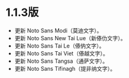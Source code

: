 # 1.1.3版

* 更新 Noto Sans Modi（莫迪文字）。
* 更新 Noto Sans New Tai Lue（新傣仂文字）。
* 更新 Noto Sans Tai Le（傣㐻文字）。
* 更新 Noto Sans Tai Viet（傣越文字）。
* 更新 Noto Sans Tangsa（通萨文字）。
* 更新 Noto Sans Tifinagh（提非纳文字）。
